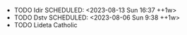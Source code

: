 - TODO Idir
  SCHEDULED: <2023-08-13 Sun 16:37 ++1w>
- TODO Dstv
  SCHEDULED: <2023-08-06 Sun 9:38 ++1w>
- TODO Lideta Catholic